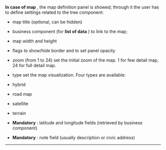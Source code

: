 **In case of map** , the map definition panel is showed; through it the user has to define settings related to the tree component:

* map title (optional, can be hidden)
* business component (for  **list of data** ) to link to the map;
* map width and height
* flags to show/hide border and to set panel opacity
* zoom (from 1 to 24) set the initial zoom of the map. 1 for few detail map, 24 for full detail map.
* type set the map visualization. Four types are available:

* hybrid
* road map
* satellite
* terrain


*  **Mandatory** : latitude and longitude fields (retrieved by business component)
*  **Mandatory** : note field (usually description or civic address)



                

---


